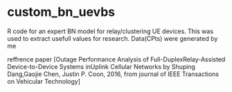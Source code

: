 # custom_bn_uevbs
R code for an expert BN model for relay/clustering UE devices. This was used to extract usefull values for research. Data(CPts) were generated by me 

reffrence paper [Outage Performance Analysis of Full-DuplexRelay-Assisted Device-to-Device Systems inUplink Cellular Networks
                by Shuping Dang,Gaojie Chen, Justin P. Coon,
                2016,
                from journal of IEEE Transactions on Vehicular Technology]
